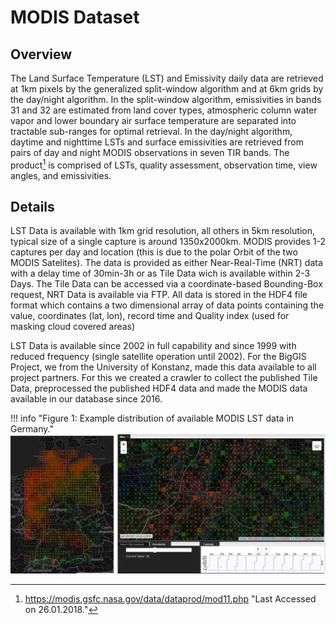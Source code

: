 # MODIS Dataset

## Overview

The Land Surface Temperature (LST) and Emissivity daily data are retrieved at 1km pixels by the generalized split-window
algorithm and at 6km grids by the day/night algorithm. In the split-window algorithm, emissivities in bands 31 and 32
are estimated from land cover types, atmospheric column water vapor and lower boundary air surface temperature are
separated into tractable sub-ranges for optimal retrieval. In the day/night algorithm, daytime and nighttime LSTs and
surface emissivities are retrieved from pairs of day and night MODIS observations in seven TIR bands. The
product[^MOD11] is comprised of LSTs, quality assessment, observation time, view angles, and emissivities.

[^MOD11]: https://modis.gsfc.nasa.gov/data/dataprod/mod11.php "Last Accessed on 26.01.2018."

## Details

LST Data is available with 1km grid resolution, all others in 5km resolution, typical size of a single capture is around
1350x2000km. MODIS provides 1-2 captures per day and location (this is due to the polar Orbit of the two MODIS
Satelites). The data is provided as either Near-Real-Time (NRT) data with a delay time of 30min-3h or as Tile Data wich
is available within 2-3 Days. The Tile Data can be accessed via a coordinate-based Bounding-Box request, NRT Data is
available via FTP. All data is stored in the HDF4 file format which contains a two dimensional array of data points
containing the value, coordinates (lat, lon), record time and Quality index (used for masking cloud covered areas)

LST Data is available since 2002 in full capability and since 1999 with reduced frequency (single satellite operation
until 2002). For the BigGIS Project, we from the University of Konstanz, made this data available to all project
partners. For this we created a crawler to collect the published Tile Data, preprocessed the published HDF4 data and
made the MODIS data available in our database since 2016.

!!! info "Figure 1: Example distribution of available MODIS LST data in Germany."
    ![MODIS Data Availability](modis_availability.png)
